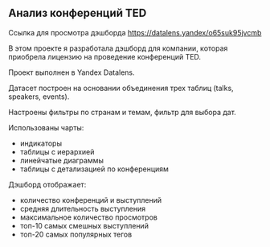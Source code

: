 ## Анализ конференций TED 

Ссылка для просмотра дэшборда <https://datalens.yandex/o65suk95jvcmb>

В этом проекте я разработала дэшборд для компании, которая приобрела лицензию на проведение конференций TED. 

Проект выполнен в Yandex Datalens.

Датасет построен на основании объединения трех таблиц (talks, speakers, events).

Настроены фильтры по странам и темам, фильтр для выбора дат.

Использованы чарты:
- индикаторы
- таблицы с иерархией
- линейчатые диаграммы
- таблицы с детализацией по конференциям

Дэшборд отображает:
- количество конференций и выступлений
- средняя длительность выступления
- максимальное количество просмотров
- топ-10 самых смешных выступлений
- топ-20 самых популярных тегов


